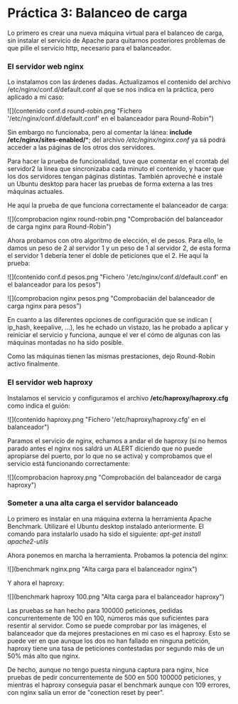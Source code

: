 # Práctica 3: Balanceo de carga

Lo primero es crear una nueva máquina virtual para el balanceo de carga, sin instalar el servicio de Apache para quitarnos posteriores problemas de que pille el servicio http, necesario para el balanceador.

### El servidor web nginx

Lo instalamos con las árdenes dadas. Actualizamos el contenido del archivo /etc/nginx/conf.d/default.conf al que se nos indica en la práctica, pero aplicado a mi caso:

![](contenido conf.d round-robin.png "Fichero '/etc/nginx/conf.d/default.conf' en el balanceador para Round-Robin")

Sin embargo no funcionaba, pero al comentar la lánea: **include /etc/nginx/sites-enabled/***; del archivo */etc/nginx/nginx.conf* ya sá podrá acceder a las páginas de los otros dos servidores.

Para hacer la prueba de funcionalidad, tuve que comentar en el crontab del servidor2 la línea que sincronizaba cada minuto el contenido, y hacer que los dos servidores tengan páginas distintas. También aproveché e instalé un Ubuntu desktop para hacer las pruebas de forma externa a las tres máquinas actuales.

He aquí la prueba de que funciona correctamente el balanceador de carga:

![](comprobacion nginx round-robin.png "Comprobación del balanceador de carga nginx para Round-Robin")

Ahora probamos con otro algoritmo de elección, el de pesos. Para ello, le damos un peso de 2 al servidor 1 y un peso de 1 al servidor 2, de esta forma el servidor 1 debería tener el doble de peticiones que el 2. He aquí la prueba:

![](contenido conf.d pesos.png "Fichero '/etc/nginx/conf.d/default.conf' en el balanceador para los pesos")

![](comprobacion nginx pesos.png "Comprobacián del balanceador de carga nginx para pesos")

En cuanto a las diferentes opciones de configuración que se indican ( ip_hash, keepalive, ...), les he echado un vistazo, las he probado a aplicar y reiniciar el servicio y funciona, aunque el ver el cómo de algunas con las máquinas montadas no ha sido posible.

Como las máquinas tienen las mismas prestaciones, dejo Round-Robin activo finalmente.

### El servidor web haproxy

Instalamos el servicio y configuramos el archivo **/etc/haproxy/haproxy.cfg** como indica el guión:

![](contenido haproxy.png "Fichero '/etc/haproxy/haproxy.cfg' en el balanceador")

Paramos el servicio de nginx, echamos a andar el de haproxy (si no hemos parado antes el nginx nos saldrá un ALERT diciendo que no puede apropiarse del puerto, por lo que no se activa) y comprobamos que el servicio está funcionando correctamente:

![](comprobacion haproxy.png "Comprobación del balanceador de carga haproxy")

### Someter a una alta carga el servidor balanceado

Lo primero es instalar en una máquina externa la herramienta Apache Benchmark. Utilizaré el Ubuntu desktop instalado anteriormente. El comando para instalarlo usado ha sido el siguiente: *apt-get install apache2-utils*

Ahora ponemos en marcha la herramienta. Probamos la potencia del nginx:

![](benchmark nginx.png "Alta carga para el balanceador nginx")

Y ahora el haproxy:

![](benchmark haproxy 100.png "Alta carga para el balanceador haproxy")

Las pruebas se han hecho para 100000 peticiones, pedidas concurrentemente de 100 en 100, números más que suficientes para resentir al servidor. Como se puede comprobar por las imágenes, el balanceador que da mejores prestaciones en mi caso es el haproxy. Esto se puede ver en que aunque los dos no han fallado en ninguna petición, haproxy tiene una tasa de peticiones contestadas por segundo más de un 50% más alto que nginx.

De hecho, aunque no tengo puesta ninguna captura para nginx, hice pruebas de pedir concurrentemente de 500 en 500 100000 peticiones, y mientras el haproxy conseguía pasar el benchmark aunque con 109 errores, con nginx salía un error de "conection reset by peer".

